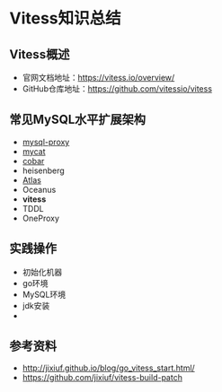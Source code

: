 # Vitess知识总结
## Vitess概述
- 官网文档地址：https://vitess.io/overview/
- GitHub仓库地址：https://github.com/vitessio/vitess

## 常见MySQL水平扩展架构
- [mysql-proxy](https://github.com/mysql/mysql-proxy)
- [mycat](https://github.com/MyCATApache/Mycat-Server)
- [cobar](https://github.com/alibaba/cobar)
- heisenberg
- [Atlas](https://github.com/Qihoo360/Atlas)
- Oceanus
- **vitess**
- TDDL
- OneProxy

## 实践操作
- 初始化机器
- go环境
- MySQL环境
- jdk安装
- 
## 参考资料
- http://jixiuf.github.io/blog/go_vitess_start.html/
- https://github.com/jixiuf/vitess-build-patch
